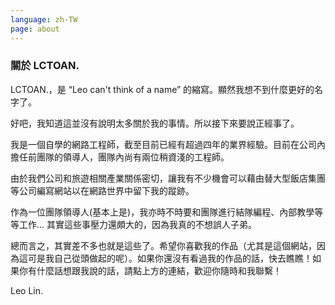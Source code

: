 ```yaml
---
language: zh-TW
page: about
---
```

### 關於 LCTOAN.

LCTOAN.，是 “Leo can't think of a name” 的縮寫。顯然我想不到什麼更好的名字了。

好吧，我知道這並沒有說明太多關於我的事情。所以接下來要說正經事了。

我是一個自學的網路工程師，截至目前已經有超過四年的業界經驗。目前在公司內擔任前團隊的領導人，團隊內尚有兩位稍資淺的工程師。

由於我們公司和旅遊相關產業關係密切，讓我有不少機會可以藉由替大型飯店集團等公司編寫網站以在網路世界中留下我的蹤跡。

作為一位團隊領導人(基本上是)，我亦時不時要和團隊進行結隊編程、內部教學等等工作… 其實這些事壓力還頗大的，因為我真的不想誤人子弟。

總而言之，其實差不多也就是這些了。希望你喜歡我的作品（尤其是這個網站，因為這可是我自己從頭做起的呢）。如果你還沒有看過我的作品的話，快去瞧瞧！如果你有什麼話想跟我說的話，請點上方的連結，歡迎你隨時和我聯繫！

Leo Lin.